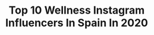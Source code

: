 ---
title: Top 10 Wellness Instagram Influencers In Spain In 2020
description: >-
  Find top wellness Instagram influencers in Spain in 2020. Most popular hashtags: #yomequedoencasa #wellness #ootd #lookoftheday.
platform: Instagram
profiles:
  - username: "carlasanchez.well"
    fullname: >-
      Carla Sánchez
    location: "Spain"
    followers: 17377
    engagement: 250
    commentsToLikes: 0.076984
    avatar: "https://scontent-ams4-1.cdninstagram.com/v/t51.2885-19/s320x320/57606681_2348148255467475_4224429875571720192_n.jpg?_nc_ht=scontent-ams4-1.cdninstagram.com&_nc_ohc=0CS4qfFkIr4AX_minkO&oh=50b757e40184e22e0027743714d7ab02&oe=5EBB9F6D"
    verified: false
    hashtags: "#meditation, #yogainspiration, #saludable, #greece"
  - username: "bonnieschan"
    fullname: >-
      Bonnie S. Chan 陳雅思 🦋
    location: "Spain"
    followers: 49947
    engagement: 170
    commentsToLikes: 0.041689
    avatar: "https://scontent-bos3-1.cdninstagram.com/v/t51.2885-19/s320x320/90319254_149043559721185_2671417079122362368_n.jpg?_nc_ht=scontent-bos3-1.cdninstagram.com&_nc_ohc=wM_cLpjidZIAX_ZY-QW&oh=a51e1e2aaa0c6758a8e3bd63a953a467&oe=5EB6DEFF"
    verified: true
    hashtags: "#springfashion, #throwback, #socialdistancing, #earthday"
  - username: "anne_cathrine_fit"
    fullname: >-
      𝑨𝒏𝒏𝒆-𝑪𝒂𝒕𝒉𝒓𝒊𝒏𝒆 𝑾
    location: "Spain"
    followers: 55229
    engagement: 129
    commentsToLikes: 0.031202
    avatar: "https://scontent-lhr8-1.cdninstagram.com/v/t51.2885-19/s320x320/70125808_373892963565947_135834357985181696_n.jpg?_nc_ht=scontent-lhr8-1.cdninstagram.com&_nc_ohc=9_DAFZLOhN4AX-ni7N1&oh=08c785b891b7ae07491d7d7e77eb98b4&oe=5EBC0534"
    verified: false
    hashtags: "#valentinesday, #human, #china, #takecareofyourbody"
  - username: "emmablondevoyage"
    fullname: >-
      Emma Franklin
    location: "Spain"
    followers: 4404
    engagement: 1281
    commentsToLikes: 0.178206
    avatar: "https://scontent-nrt1-1.cdninstagram.com/v/t51.2885-19/s320x320/81666606_804243063333581_8238761985521483776_n.jpg?_nc_ht=scontent-nrt1-1.cdninstagram.com&_nc_ohc=ZZ92Igo6JeMAX8S_zpU&oh=f4a0cda6fb8c30013ff594eaee148213&oe=5EB568E8"
    verified: false
    hashtags: ""
  - username: "lapaulettefitness"
    fullname: >-
      Maria Paulette IFBB PRO® 🇪🇸
    location: "Spain"
    followers: 251574
    engagement: 116
    commentsToLikes: 0.028653
    avatar: "https://scontent-lhr8-1.cdninstagram.com/v/t51.2885-19/s320x320/31175927_213686846029474_6361997006725971968_n.jpg?_nc_ht=scontent-lhr8-1.cdninstagram.com&_nc_ohc=mDXPfVh6PTAAX9G1NDJ&oh=9d00f5b8106ac3d7631187df87d6667d&oe=5EBD681D"
    verified: false
    hashtags: "#breakfast, #extensiones, #backworkout, #bootygains"
  - username: "marcefitness"
    fullname: >-
      RUTINAS EN CASA GRATIS 💜
    location: "Spain"
    followers: 264165
    engagement: 122
    commentsToLikes: 0.018837
    avatar: "https://scontent-lhr8-1.cdninstagram.com/v/t51.2885-19/s320x320/89686380_843058292789017_3357801313139163136_n.jpg?_nc_ht=scontent-lhr8-1.cdninstagram.com&_nc_ohc=w2HTCkTVN4gAX-UR_6w&oh=d5551f404f52e5b60d016548c1993348&oe=5EBB800F"
    verified: false
    hashtags: "#partnerworkout, #healthy, #sana, #choconuts"
  - username: "blogdewellness"
    fullname: >-
      Yael Kritzer | Nutricionista 🍃
    location: "Spain"
    followers: 34953
    engagement: 120
    commentsToLikes: 0.060705
    avatar: "https://scontent-ams4-1.cdninstagram.com/v/t51.2885-19/s320x320/53435573_2275281785863720_595808690913673216_n.jpg?_nc_ht=scontent-ams4-1.cdninstagram.com&_nc_ohc=tpbh85Sij1EAX-g2tyX&oh=464d316fb80a6eda04e5b2dfc8ad4dac&oe=5EB33B94"
    verified: false
    hashtags: "#matchalatte, #zucchini, #consciencia, #dulce"
  - username: "eliafernandezartist"
    fullname: >-
      Elia Fernandez
    location: "Spain"
    followers: 38360
    engagement: 551
    commentsToLikes: 0.061674
    avatar: "https://scontent-ams4-1.cdninstagram.com/v/t51.2885-19/s320x320/72127127_714133119099582_864424441050824704_n.jpg?_nc_ht=scontent-ams4-1.cdninstagram.com&_nc_ohc=jJyQIEq8zKoAX-BPsyW&oh=861b2c90a4524d378bf69caf43f7dce1&oe=5EB8DACE"
    verified: false
    hashtags: "#salsatotaloutfit, #delicadeza, #sealovers, #sorteojoyas"
  - username: "mad.leineblog"
    fullname: >-
      M∀D.L∃INE
    location: "Spain"
    followers: 5471
    engagement: 2503
    commentsToLikes: 0.133206
    avatar: "https://scontent-lhr8-1.cdninstagram.com/v/t51.2885-19/s320x320/70309252_2503804423206790_339793477174820864_n.jpg?_nc_ht=scontent-lhr8-1.cdninstagram.com&_nc_ohc=gMMb23CtMqQAX8yBrvX&oh=76d3815e6bf8afbdccaf102729c20215&oe=5EBAA41F"
    verified: false
    hashtags: "#recycledpaperdesign, #thoughtsonlife, #slowfashionstyle, #humanempowerment"
  - username: "laragon22"
    fullname: >-
      Lara González Ortega
    location: "Spain"
    followers: 13468
    engagement: 1332
    commentsToLikes: 0.023042
    avatar: "https://scontent-lhr8-1.cdninstagram.com/v/t51.2885-19/s320x320/68871696_390678544922764_7988742082271379456_n.jpg?_nc_ht=scontent-lhr8-1.cdninstagram.com&_nc_ohc=UHe8gVUp94cAX-oSnEG&oh=227989d4b2de8a23fe00fee34095a450&oe=5EB95403"
    verified: false
    hashtags: "#guerreras, #withlove, #achuchones, #yomequedoencasa"
---